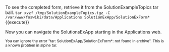 To see the completed form, retrieve it from the SolutionExampleTopics tar ball.
`tar xvzf /tmp/SolutionExampleTopics.tgz -C /var/www/foswiki/data/Applications SolutionExApp/SolutionExForm*`{{execute}}

Now you can navigate the SolutionsExApp starting in the Applications web.

<small>
You can ignore the error "tar: SolutionExApp/SolutionExForm*: not found in archive". This is a known problem in alpine tar.
</small>